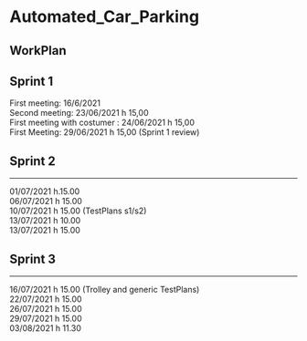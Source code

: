 # Automated_Car_Parking


## WorkPlan

## Sprint 1
First meeting: 16/6/2021
<br>
Second meeting: 23/06/2021 h 15,00
<br>
First meeting with costumer : 24/06/2021 h 15,00
<br>
First Meeting: 29/06/2021 h 15,00 (Sprint 1 review)

## Sprint 2 
------------------------------
01/07/2021 h.15.00
<br>
06/07/2021 h 15.00
<br>
10/07/2021 h 15.00 (TestPlans s1/s2)
<br>
13/07/2021 h 10.00
<br>
13/07/2021 h 15.00
<br>

## Sprint 3
------------------------------
16/07/2021 h 15.00 (Trolley and generic TestPlans)
<br>
22/07/2021 h 15.00
<br>
26/07/2021 h 15.00
<br>
29/07/2021 h 15.00
<br>
03/08/2021 h 11.30


